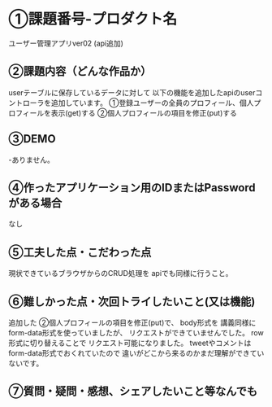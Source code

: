 # ①課題番号-プロダクト名
ユーザー管理アプリver02  (api追加)

## ②課題内容（どんな作品か）
userテーブルに保存しているデータに対して
以下の機能を追加したapiのuserコントローラを追加しています。
①登録ユーザーの全員のプロフィール、個人プロフィールを表示(get)する
②個人プロフィールの項目を修正(put)する

## ③DEMO

-ありません。

## ④作ったアプリケーション用のIDまたはPasswordがある場合

なし

## ⑤工夫した点・こだわった点

現状できているブラウザからのCRUD処理を
apiでも同様に行うこと。

## ⑥難しかった点・次回トライしたいこと(又は機能)
追加した
②個人プロフィールの項目を修正(put)で、
body形式を
講義同様にform-data形式を使っていましたが、
リクエストができていませんでした。
row形式に切り替えることで
リクエスト可能になりました。
tweetやコメントはform-data形式でおくれていたので
違いがどこから来るのかまだ理解ができていないです。


## ⑦質問・疑問・感想、シェアしたいこと等なんでも
